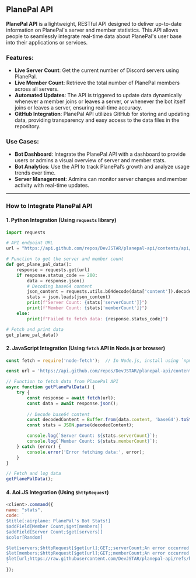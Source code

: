 ## PlanePal API

**PlanePal API** is a lightweight, RESTful API designed to deliver up-to-date information on PlanePal's server and member statistics. This API allows people to seamlessly integrate real-time data about PlanePal's user base into their applications or services.

### Features:
- **Live Server Count**: Get the current number of Discord servers using PlanePal.
- **Live Member Count**: Retrieve the total number of PlanePal members across all servers.
- **Automated Updates**: The API is triggered to update data dynamically whenever a member joins or leaves a server, or whenever the bot itself joins or leaves a server, ensuring real-time accuracy.
- **GitHub Integration**: PlanePal API utilizes GitHub for storing and updating data, providing transparency and easy access to the data files in the repository.

### Use Cases:
- **Bot Dashboard**: Integrate the PlanePal API with a dashboard to provide users or admins a visual overview of server and member stats.
- **Bot Analytics**: Use the API to track PlanePal’s growth and analyze usage trends over time.
- **Server Management**: Admins can monitor server changes and member activity with real-time updates.

---

### How to Integrate PlanePal API

#### 1. **Python Integration** (Using `requests` library)
```python
import requests

# API endpoint URL
url = "https://api.github.com/repos/DevJSTAR/planepal-api/contents/api/data.json"

# Function to get the server and member count
def get_plane_pal_data():
    response = requests.get(url)
    if response.status_code == 200:
        data = response.json()
        # Decoding base64 content
        json_content = requests.utils.b64decode(data['content']).decode('utf-8')
        stats = json.loads(json_content)
        print(f"Server Count: {stats['serverCount']}")
        print(f"Member Count: {stats['memberCount']}")
    else:
        print(f"Failed to fetch data: {response.status_code}")

# Fetch and print data
get_plane_pal_data()
```
#### 2. JavaScript Integration (Using `fetch` API in Node.js or browser)
```javascript
const fetch = require('node-fetch');  // In Node.js, install using `npm install node-fetch`

const url = 'https://api.github.com/repos/DevJSTAR/planepal-api/contents/api/data.json';

// Function to fetch data from PlanePal API
async function getPlanePalData() {
    try {
        const response = await fetch(url);
        const data = await response.json();
        
        // Decode base64 content
        const decodedContent = Buffer.from(data.content, 'base64').toString('utf-8');
        const stats = JSON.parse(decodedContent);

        console.log(`Server Count: ${stats.serverCount}`);
        console.log(`Member Count: ${stats.memberCount}`);
    } catch (error) {
        console.error('Error fetching data:', error);
    }
}

// Fetch and log data
getPlanePalData();
```
#### 4. Aoi.JS Integration (Using `$httpRequest`)
```javascript
<client>.command({
name: "stats",
code: `
$title[:airplane: PlanePal's Bot Stats!]
$addField[Member Count;$get[members]]
$addField[Server Count;$get[servers]]
$color[Random]

$let[servers;$httpRequest[$get[url];GET;;serverCount;An error occurred while fetching the PlanePal Server Count!]]
$let[members;$httpRequest[$get[url];GET;;memberCount;An error occurred while fetching the PlanePal Member Count!]]
$let[url;https://raw.githubusercontent.com/DevJSTAR/planepal-api/refs/heads/main/api/data.json]
`
});
```
